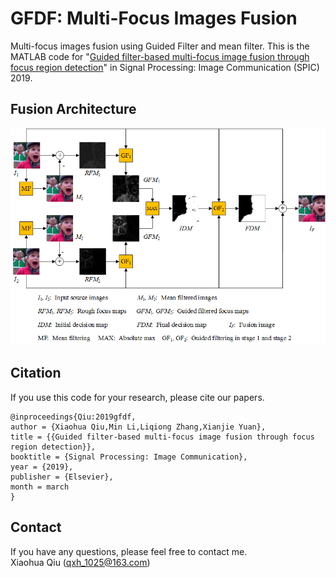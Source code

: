 # GFDF: Multi-Focus Images Fusion 
Multi-focus images fusion using Guided Filter and mean filter. This is the MATLAB code for "[Guided filter-based multi-focus image fusion through focus region detection](http://www.sciencedirect.com/science/article/pii/S0923596518302832)" in Signal Processing: Image Communication (SPIC) 2019.

## Fusion Architecture

![GFDF Fusion Architecture](/figure/gfdf.png)

## Citation
If you use this code for your research, please cite our papers.
```
@inproceedings{Qiu:2019gfdf,
author = {Xiaohua Qiu,Min Li,Liqiong Zhang,Xianjie Yuan},
title = {{Guided filter-based multi-focus image fusion through focus region detection}},
booktitle = {Signal Processing: Image Communication},
year = {2019},
publisher = {Elsevier},
month = march
}
```
## Contact
If you have any questions, please feel free to contact me.  
Xiaohua Qiu (qxh_1025@163.com)
